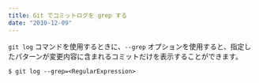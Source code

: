 ```yaml
---
title: Git でコミットログを grep する
date: "2010-12-09"
---
```


`git log` コマンドを使用するときに、`--grep` オプションを使用すると、指定したパターンが変更内容に含まれるコミットだけを表示することができます。

```
$ git log --grep=<RegularExpression>
```

